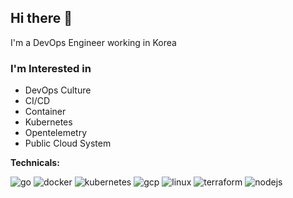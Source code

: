 ## Hi there 👋

I'm a DevOps Engineer working in Korea

### I'm Interested in
- DevOps Culture
- CI/CD
- Container
- Kubernetes
- Opentelemetry
- Public Cloud System

**Technicals:**

![go](https://img.shields.io/badge/-Go-00ADD8?style=flat-square&logo=Go&logoColor=white)
![docker](https://img.shields.io/badge/-Docker-2496ED?style=flat-square&logo=Docker&logoColor=white)
![kubernetes](https://img.shields.io/badge/-Kubernetes-326CE5?style=flat-square&logo=Kubernetes&logoColor=white)
![gcp](https://img.shields.io/badge/-GCP-4285F4?style=flat-square&logo=GoogleCloud&logoColor=white)
![linux](https://img.shields.io/badge/-Linux-FCC624?style=flat-square&logo=Linux&logoColor=black)
![terraform](https://img.shields.io/badge/-Terraform-7B42BC?style=flat-square&logo=Terraform&logoColor=white)
![nodejs](https://img.shields.io/badge/-Node.js-339933?style=flat-square&logo=Node.js&logoColor=white)
